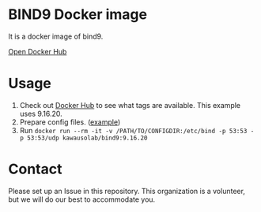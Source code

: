 # BIND9 Docker image

It is a docker image of bind9.

[Open Docker Hub](https://hub.docker.com/r/kawausolab/bind9/)

# Usage

1. Check out [Docker Hub](https://hub.docker.com/r/kawausolab/bind9/tags) to see what tags are available. This example uses 9.16.20. 
2. Prepare config files. ([example](https://github.com/marineotter/bind9-docker-example/tree/main/conf))
3. Run `docker run --rm -it -v /PATH/TO/CONFIGDIR:/etc/bind -p 53:53 -p 53:53/udp kawausolab/bind9:9.16.20`

# Contact

Please set up an Issue in this repository. This organization is a volunteer, but we will do our best to accommodate you. 
